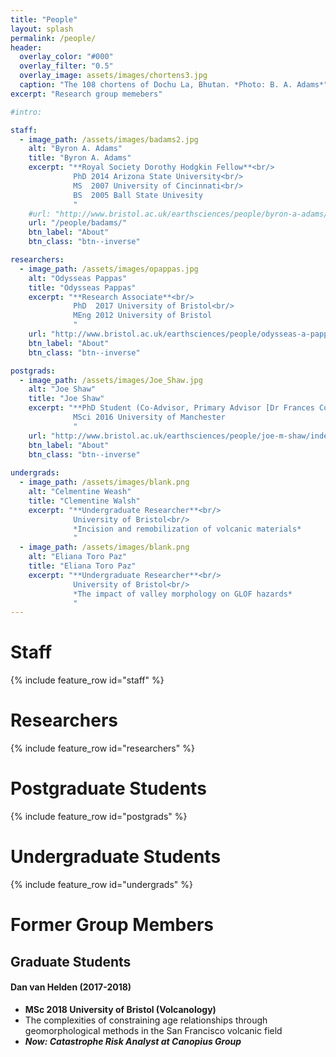 ```yaml
---
title: "People"
layout: splash
permalink: /people/
header:
  overlay_color: "#000"
  overlay_filter: "0.5"
  overlay_image: assets/images/chortens3.jpg
  caption: "The 108 chortens of Dochu La, Bhutan. *Photo: B. A. Adams*"
excerpt: "Research group memebers"

#intro:

staff:
  - image_path: /assets/images/badams2.jpg
    alt: "Byron A. Adams"
    title: "Byron A. Adams"
    excerpt: "**Royal Society Dorothy Hodgkin Fellow**<br/>
              PhD 2014 Arizona State University<br/>
              MS  2007 University of Cincinnati<br/>
              BS  2005 Ball State Univesity
              "
    #url: "http://www.bristol.ac.uk/earthsciences/people/byron-a-adams/index.html"
    url: "/people/badams/"
    btn_label: "About"
    btn_class: "btn--inverse"

researchers:
  - image_path: /assets/images/opappas.jpg
    alt: "Odysseas Pappas"
    title: "Odysseas Pappas"
    excerpt: "**Research Associate**<br/>
              PhD  2017 University of Bristol<br/>
              MEng 2012 University of Bristol
              "
    url: "http://www.bristol.ac.uk/earthsciences/people/odysseas-a-pappas/overview.html"
    btn_label: "About"
    btn_class: "btn--inverse"

postgrads:
  - image_path: /assets/images/Joe_Shaw.jpg
    alt: "Joe Shaw"
    title: "Joe Shaw"
    excerpt: "**PhD Student (Co-Advisor, Primary Advisor [Dr Frances Cooper](http://www.bristol.ac.uk/earthsciences/people/frances-j-cooper/index.html))**<br/>
              MSci 2016 University of Manchester
              "
    url: "http://www.bristol.ac.uk/earthsciences/people/joe-m-shaw/index.html"
    btn_label: "About"
    btn_class: "btn--inverse"
    
undergrads:
  - image_path: /assets/images/blank.png
    alt: "Celmentine Weash"
    title: "Clementine Walsh"
    excerpt: "**Undergraduate Researcher**<br/>
              University of Bristol<br/>
              *Incision and remobilization of volcanic materials*
              "
  - image_path: /assets/images/blank.png
    alt: "Eliana Toro Paz"
    title: "Eliana Toro Paz"
    excerpt: "**Undergraduate Researcher**<br/>
              University of Bristol<br/>
              *The impact of valley morphology on GLOF hazards*
              "
---
```




# Staff

{% include feature_row id="staff" %}

# Researchers

{% include feature_row id="researchers" %}

# Postgraduate Students

{% include feature_row id="postgrads" %}

# Undergraduate Students

{% include feature_row id="undergrads" %}


# Former Group Members

## Graduate Students

#### Dan van Helden (2017-2018)
* **MSc 2018 University of Bristol (Volcanology)**
* The complexities of constraining age relationships through geomorphological methods in the San Francisco volcanic field
* ***Now: Catastrophe Risk Analyst at Canopius Group***
